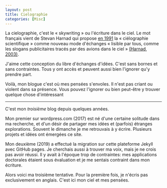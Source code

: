 ```yaml
---
layout: post
title: Cielographie
categories: [Misc]
---
```


La cielographie, c'est le « skywriting » ou l'écriture dans le ciel. Le mot français vient de Stevan Harnad qui propose [en 1991]((https://www.southampton.ac.uk/~harnad/Papers/Harnad/harnad90.skywriting.html)) la « ciélographie scientifique » comme
nouveau mode d'échanges « lisible par tous, comme les slogans publicitaires tracés par des avions dans le ciel » [(Harnad, 2003)](https://eprints.soton.ac.uk/257710/1/cielographie.pdf).

J'aime cette conception du libre d'échanges d'idées. C'est sans bornes et sans contraintes. Tous y ont accès et peuvent aussi bien l'ignorer qu'y prendre part.

Voilà, mon blogue c'est où mes pensées s'envoles. Il n'est pas criant ou violent dans sa présence. Vous pouvez l'ignorer ou bien peut-être y trouver quelque chose d'intéressant

***

C'est mon *troisième* blog depuis quelques années. 

Mon premier sur wordpress.com (2017) est né d'une certaine solitude dans ma recherche, et d'un désir de partager mes idées et (parfois) étranges explorations. Souvent le dimanche je me retrouvais à y écrire. Plusieurs projets et idées ont émergées ce site.

Mon deuxième (2019) a effectué la migration sur cette plateforme Jekyll avec GitHub pages. Je cherchais aussi à trouver ma voix, mais je ne crois pas avoir réussi. Il y avait à l'époque trop de contraintes: mes applications doctorales étaient sous évaluation et je me sentais contraint dans mon écriture. 

Alors voici ma troisième tentative. Pour la première fois, je n'écris pas exclusivement en anglais. C'est ici mon ciel et mes pensées.

